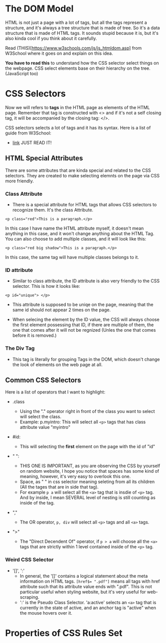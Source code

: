 # The DOM Model #

HTML is not just a page with a lot of tags, but all the tags represent a structure, and it's always a tree structure that is made of tree. So it's a data structure that is made of HTML tags. It sounds stupid because it is, but it's also kinda cool if you think about it carefully. 

Read (THIS)[https://www.w3schools.com/js/js_htmldom.asp] from W3School where it goes on and explain on this idea. 

**You have to read this** to understand how the CSS selector select things on the webpage. CSS select elements base on their hierarchy on the tree. (JavaScript too)


# CSS Selectors #

Now we will refers to **tags** in the HTML page as elements of the HTML page. Remember that tag is constructed with <> and if it's not a self closing tag, it will be accompanied by the closing tag: 
</>. 

CSS selectors selects a lot of tags and it has its syntax. Here is a list of guide from W3School: 

* [link](https://www.w3schools.com/cssref/css_selectors.asp) JUST READ IT!


## HTML Special Attributes ##
There are some attributes that are kinda special and related to the CSS selectors. They are created to make selecting elemnts on the page via CSS more friendly. 

### Class Attribute ###
* There is a special attribute for HTML tags that allows CSS selectors to recognize them. It's the class Attribute. 
```
<p class="red">This is a paragraph.</p>
```

In this case I have name the HTML attribute myself, it doesn't mean anything in this case, and it won't change anything about the HTML Tag. You can also choose to add multiple classes, and it will look like this: 
```
<p class="red big shadow">This is a paragraph.</p>
```
In this case, the same tag will have multiple classes belongs to it. 

### ID attribute ###

* Similar to class attribute, the ID attribute is also very friendly to the CSS selector. This is how it looks like: 
```
<p id="unique"> </p>
```
* This attribute is supposed to be uniqe on the page, meaning that the same id should not appear 2 times on the page. 

* When selecing the element by the ID value, the CSS will always choose the first element possessing that ID, if there are multiple of them, the one that comes after it will not be regnized (Unles the one that comes before it is removed.) 


### The Div Tag ###
* This tag is literally for grouping Tags in the DOM, which doesn't change the look of elements on the web page at all. 

## Common CSS Selectors ##
Here is a list of operators that I want to highlight: 

* .class 
    * Using the "." operator right in front of the class you want to select will select the class. 
    * Example: p.myintro: This will select all `<p>` tags that has class attribute value "myintro"

* #id: 
    * This will selecting the **first** element on the page with the id of "id"

* " ": 
    * THIS ONE IS IMPORTANT, as you are observing the CSS by yourself on random website, I hope you notice that spaces has some kind of meaning, however, it's very easy to overlook this one. 
    * Space, as " " in css selector meaning seleting from all its children (All the tages that are in side that tag).
    * For example `p a` will select all the `<a>` tag that is insdie of `<p>` tag. And by inside, I mean SEVERAL level of nesting is still counting as inside of the tag. 

* ","
    * The OR operator, `p, div` will select all `<p>` tags and all `<a>` tags. 

* ">"
    * The "Direct Decendent Of" operator, if `p > a` will choose all the  `<a>` tags that are strictly within 1 level contained inside of the `<p>` tag. 

### Weird CSS Selector ###

* '[]', ':'
    * In general, the '[]' contains a logical statement about the meta information on HTML tags. `[href$= ".pdf"]` means all tags with href attribute such that its attribute value ends with ".pdf". This is not particular useful when styling website, but it's very useful for web-scraping. 
    * ':' is the Pseudo Class Selector. 'a:active' selects an `<a>` tag that is currently in the state of active, and an anchor tag is "active" when the mouse hovers over it. 


# Properties of CSS Rules Set #